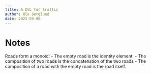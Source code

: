 ```yaml
---
title: A DSL for traffic
author: Ola Berglund
date: 2023-09-06
---
```


# Notes

Roads form a monoid:
    - The empty road is the identity element.
    - The composition of two roads is the concatenation of the two roads
    - The composition of a road with the empty road is the road itself.

